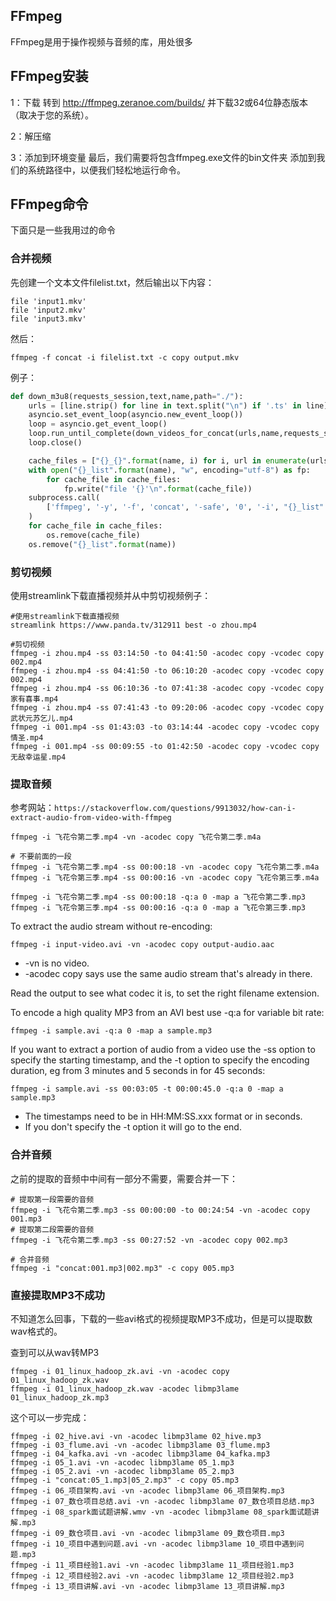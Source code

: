 ## FFmpeg
FFmpeg是用于操作视频与音频的库，用处很多

## FFmpeg安装
1：下载
转到 http://ffmpeg.zeranoe.com/builds/ 并下载32或64位静态版本（取决于您的系统）。

2：解压缩

3：添加到环境变量
最后，我们需要将包含ffmpeg.exe文件的bin文件夹  添加到我们的系统路径中，以便我们轻松地运行命令。

## FFmpeg命令
下面只是一些我用过的命令

### 合并视频
先创建一个文本文件filelist.txt，然后输出以下内容：
```
file 'input1.mkv'
file 'input2.mkv'
file 'input3.mkv'
```
然后：
```
ffmpeg -f concat -i filelist.txt -c copy output.mkv
```

例子：
```python
def down_m3u8(requests_session,text,name,path="./"):
    urls = [line.strip() for line in text.split("\n") if '.ts' in line]
    asyncio.set_event_loop(asyncio.new_event_loop())
    loop = asyncio.get_event_loop()
    loop.run_until_complete(down_videos_for_concat(urls,name,requests_session))
    loop.close()

    cache_files = ["{}_{}".format(name, i) for i, url in enumerate(urls, start=100)]
    with open("{}_list".format(name), "w", encoding="utf-8") as fp:
        for cache_file in cache_files:
            fp.write("file '{}'\n".format(cache_file))
    subprocess.call(
        ['ffmpeg', '-y', '-f', 'concat', '-safe', '0', '-i', "{}_list".format(name), '-c', 'copy', name + ".ts"]
    )
    for cache_file in cache_files:
        os.remove(cache_file)
    os.remove("{}_list".format(name))
```

### 剪切视频
使用streamlink下载直播视频并从中剪切视频例子：
```
#使用streamlink下载直播视频
streamlink https://www.panda.tv/312911 best -o zhou.mp4

#剪切视频
ffmpeg -i zhou.mp4 -ss 03:14:50 -to 04:41:50 -acodec copy -vcodec copy 002.mp4
ffmpeg -i zhou.mp4 -ss 04:41:50 -to 06:10:20 -acodec copy -vcodec copy 002.mp4
ffmpeg -i zhou.mp4 -ss 06:10:36 -to 07:41:38 -acodec copy -vcodec copy 家有喜事.mp4
ffmpeg -i zhou.mp4 -ss 07:41:43 -to 09:20:06 -acodec copy -vcodec copy 武状元苏乞儿.mp4
ffmpeg -i 001.mp4 -ss 01:43:03 -to 03:14:44 -acodec copy -vcodec copy 情圣.mp4
ffmpeg -i 001.mp4 -ss 00:09:55 -to 01:42:50 -acodec copy -vcodec copy 无敌幸运星.mp4

```

### 提取音频
参考网站：`https://stackoverflow.com/questions/9913032/how-can-i-extract-audio-from-video-with-ffmpeg`


```
ffmpeg -i 飞花令第二季.mp4 -vn -acodec copy 飞花令第二季.m4a

# 不要前面的一段
ffmpeg -i 飞花令第二季.mp4 -ss 00:00:18 -vn -acodec copy 飞花令第二季.m4a
ffmpeg -i 飞花令第三季.mp4 -ss 00:00:16 -vn -acodec copy 飞花令第三季.m4a

ffmpeg -i 飞花令第二季.mp4 -ss 00:00:18 -q:a 0 -map a 飞花令第二季.mp3
ffmpeg -i 飞花令第三季.mp4 -ss 00:00:16 -q:a 0 -map a 飞花令第三季.mp3
```

To extract the audio stream without re-encoding:
```
ffmpeg -i input-video.avi -vn -acodec copy output-audio.aac
```
* -vn is no video.  
* -acodec copy says use the same audio stream that's already in there.

Read the output to see what codec it is, to set the right filename extension.


To encode a high quality MP3 from an AVI best use -q:a for variable bit rate:
```
ffmpeg -i sample.avi -q:a 0 -map a sample.mp3
```

If you want to extract a portion of audio from a video use the -ss option to specify the starting timestamp, and the -t option to specify the encoding duration, eg from 3 minutes and 5 seconds in for 45 seconds:
```
ffmpeg -i sample.avi -ss 00:03:05 -t 00:00:45.0 -q:a 0 -map a sample.mp3
```
* The timestamps need to be in HH:MM:SS.xxx format or in seconds.  
* If you don't specify the -t option it will go to the end.

### 合并音频
之前的提取的音频中中间有一部分不需要，需要合并一下：

```
# 提取第一段需要的音频
ffmpeg -i 飞花令第二季.mp3 -ss 00:00:00 -to 00:24:54 -vn -acodec copy 001.mp3
# 提取第二段需要的音频
ffmpeg -i 飞花令第二季.mp3 -ss 00:27:52 -vn -acodec copy 002.mp3

# 合并音频
ffmpeg -i "concat:001.mp3|002.mp3" -c copy 005.mp3
```

### 直接提取MP3不成功
不知道怎么回事，下载的一些avi格式的视频提取MP3不成功，但是可以提取数wav格式的。

查到可以从wav转MP3
```
ffmpeg -i 01_linux_hadoop_zk.avi -vn -acodec copy 01_linux_hadoop_zk.wav 
ffmpeg -i 01_linux_hadoop_zk.wav -acodec libmp3lame 01_linux_hadoop_zk.mp3
```

这个可以一步完成：
```
ffmpeg -i 02_hive.avi -vn -acodec libmp3lame 02_hive.mp3
ffmpeg -i 03_flume.avi -vn -acodec libmp3lame 03_flume.mp3
ffmpeg -i 04_kafka.avi -vn -acodec libmp3lame 04_kafka.mp3
ffmpeg -i 05_1.avi -vn -acodec libmp3lame 05_1.mp3
ffmpeg -i 05_2.avi -vn -acodec libmp3lame 05_2.mp3
ffmpeg -i "concat:05_1.mp3|05_2.mp3" -c copy 05.mp3
ffmpeg -i 06_项目架构.avi -vn -acodec libmp3lame 06_项目架构.mp3
ffmpeg -i 07_数仓项目总结.avi -vn -acodec libmp3lame 07_数仓项目总结.mp3
ffmpeg -i 08_spark面试题讲解.wmv -vn -acodec libmp3lame 08_spark面试题讲解.mp3
ffmpeg -i 09_数仓项目.avi -vn -acodec libmp3lame 09_数仓项目.mp3
ffmpeg -i 10_项目中遇到问题.avi -vn -acodec libmp3lame 10_项目中遇到问题.mp3
ffmpeg -i 11_项目经验1.avi -vn -acodec libmp3lame 11_项目经验1.mp3
ffmpeg -i 12_项目经验2.avi -vn -acodec libmp3lame 12_项目经验2.mp3
ffmpeg -i 13_项目讲解.avi -vn -acodec libmp3lame 13_项目讲解.mp3
```

